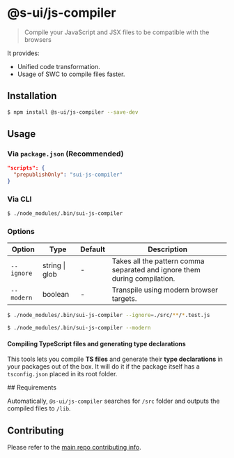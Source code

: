# @s-ui/js-compiler

> Compile your JavaScript and JSX files to be compatible with the browsers

It provides:

- Unified code transformation.
- Usage of SWC to compile files faster.

## Installation

```sh
$ npm install @s-ui/js-compiler --save-dev
```

## Usage

### Via `package.json` (Recommended)

```json
"scripts": {
  "prepublishOnly": "sui-js-compiler"
}
```

### Via CLI

```sh
$ ./node_modules/.bin/sui-js-compiler
```

### Options

| Option     | Type           | Default | Description                                                               |
| ---------- | -------------- | ------- | ------------------------------------------------------------------------- |
| `--ignore` | string \| glob | -       | Takes all the pattern comma separated and ignore them during compilation. |
| `--modern` | boolean        | -       | Transpile using modern browser targets.                                   |

```sh
$ ./node_modules/.bin/sui-js-compiler --ignore=./src/**/*.test.js
```

```sh
$ ./node_modules/.bin/sui-js-compiler --modern
```

#### Compiling TypeScript files and generating type declarations

This tools lets you compile **TS files** and generate their **type declarations** in your packages out of the box. It will do it if the package itself has a `tsconfig.json` placed in its root folder.

## Requirements

Automatically, `@s-ui/js-compiler` searches for `/src` folder and outputs the compiled files to `/lib`.

## Contributing

Please refer to the [main repo contributing info](https://github.com/SUI-Components/sui/blob/master/CONTRIBUTING.md).
